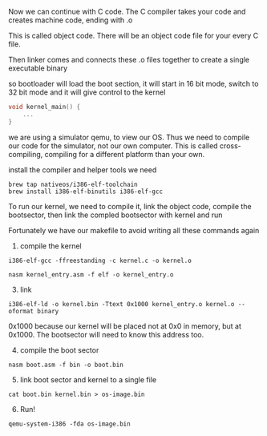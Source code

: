 Now we can continue with C code. The C compiler takes your code and creates machine code, ending with .o

This is called object code. There will be an object code file for your every C file. 

Then linker comes and connects these .o files together to create a single executable binary 

so bootloader will load the boot section, it will start in 16 bit mode, switch to 32 bit mode and it will give control to the kernel 

```C
void kernel_main() {
    ... 
}
```

we are using a simulator qemu, to view our OS. Thus we need to compile our code for the simulator, not our own computer. This is called cross-compiling, compiling for a different platform than your own. 

install the compiler and helper tools we need 
```
brew tap nativeos/i386-elf-toolchain 
brew install i386-elf-binutils i386-elf-gcc
```

To run our kernel, we need to compile it, link the object code, compile the bootsector, then link the compled bootsector with kernel and run 

Fortunately we have our makefile to avoid writing all these commands again 



1. compile the kernel

`i386-elf-gcc -ffreestanding -c kernel.c -o kernel.o`

`nasm kernel_entry.asm -f elf -o kernel_entry.o`

3. link 

`i386-elf-ld -o kernel.bin -Ttext 0x1000 kernel_entry.o kernel.o --oformat binary`

0x1000 because our kernel will be placed not at 0x0 in memory, but at 0x1000. The bootsector will need to know this address too.

4. compile  the boot sector 

`nasm boot.asm -f bin -o boot.bin`

5. link boot sector and kernel to a single file 

`cat boot.bin kernel.bin > os-image.bin`

6. Run!

`qemu-system-i386 -fda os-image.bin`


